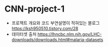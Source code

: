 # CNN-project-1
- 프로젝트 개요와 코드 부연설명이 적혀있는 블로그
https://ksh950510.tistory.com/28
- 데이터셋 출처
https://lhncbc.nlm.nih.gov/LHC-downloads/downloads.html#malaria-datasets
